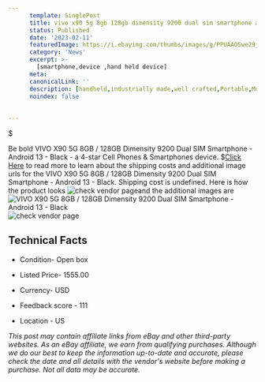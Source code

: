 ```yaml
---
      template: SinglePost
      title: vivo x90 5g 8gb 128gb dimensity 9200 dual sim smartphone android 13 black
      status: Published
      date: '2023-02-11'
      featuredImage: https://i.ebayimg.com/thumbs/images/g/PPUAAOSwe29jj45D/s-l225.jpg
      category: 'News'
      excerpt: >-
        [smartphone,device ,hand held device]
      meta:
      canonicalLink: ''
      description: [handheld,industrially made,well crafted,Portable,Mobile,Compact,Convenient,Lightweight,Maneuverable,Man-portable,Miniature,Carriable,Hand-held,Light,Holdable,Transportable,Mobile device,Pocket-sized,On-the-go,Wireless,Cordless,Compact size,Convenient size, smartphone,device ,hand held device]
      noindex: false
      
        
---
```

$

Be bold VIVO X90 5G 8GB / 128GB Dimensity 9200 Dual SIM Smartphone - Android 13 - Black - a 4-star Cell Phones & Smartphones device.
$[Click Here](https://www.ebay.com/itm/394366356470?hash=item5bd2110bf6%3Ag%3APPUAAOSwe29jj45D&mkevt=1&mkcid=1&mkrid=711-53200-19255-0&campid=%253CePNCampaignId%253E&customid=%253CreferenceId%253E&toolid=10049) to read more to learn about the shipping costs and additional image urls for the VIVO X90 5G 8GB / 128GB Dimensity 9200 Dual SIM Smartphone - Android 13 - Black. Shipping cost is undefined. Here is how the product looks ![check vendor page](https://i.ebayimg.com/thumbs/images/g/PPUAAOSwe29jj45D/s-l225.jpg)and the additional images are![VIVO X90 5G 8GB / 128GB Dimensity 9200 Dual SIM Smartphone - Android 13 - Black](https://i.ebayimg.com/images/g/PPUAAOSwe29jj45D/s-l1600.jpg)![check vendor page](https://origin-galleryplus.ebayimg.com/ws/web/394366356470_2_0_1/225x225.jpg)



 ## Technical Facts 



     
      

 - Condition- Open box 


      

 - Listed Price- 1555.00 


      

 - Currency- USD 


      

 - Feedback score - 111 


      

 - Location - US 


      
      

 *_This post may contain affiliate links from eBay and other third-party websites. As an eBay affiliate, we earn from qualifying purchases. Although we do our best to keep the information up-to-date and accurate, please check the date and all details with the vendor's website before making a purchase. Not all data may be accurate._*







